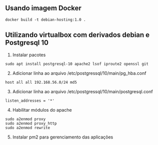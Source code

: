 ## Usando imagem Docker
```
docker build -t debian-hosting:1.0 .
```

## Utilizando virtualbox com derivados debian e Postgresql 10
1. Instalar pacotes
```
sudo apt install postgresql-10 apache2 lsof iproute2 openssl git
```
2. Adicionar linha ao arquivo /etc/postgressql/10/main/pg_hba.conf
```
host all all 192.168.56.0/24 md5
```
3. Adicionar linha ao arquivo /etc/postgressql/10/main/postgresql.conf
```
listen_addresses = '*'
```
4. Habilitar módulos do apache
```
sudo a2enmod proxy
sudo a2enmod proxy_http
sudo a2enmod rewrite
```

5. Instalar pm2 para gerenciamento das aplicações